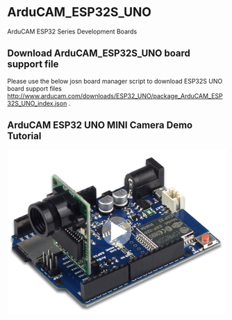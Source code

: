 # ArduCAM_ESP32S_UNO
ArduCAM ESP32 Series Development Boards
## Download ArduCAM_ESP32S_UNO board support file 
Please use the below josn board manager script to download ESP32S UNO board support files
  http://www.arducam.com/downloads/ESP32_UNO/package_ArduCAM_ESP32S_UNO_index.json . 
  
## ArduCAM ESP32 UNO MINI Camera Demo Tutorial
[![IMAGE ALT TEXT](https://github.com/UCTRONICS/pic/blob/master/Arducam_ESP32_Camera.jpeg)](https://youtu.be/o8jauiegWuI  "ArduCAM ESP32 UNO MINI Camera Demo Tutorial")

